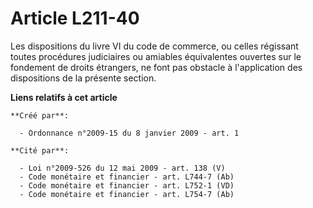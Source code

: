 # Article L211-40

Les dispositions du livre VI du code de commerce, ou celles régissant toutes procédures judiciaires ou amiables équivalentes
ouvertes sur le fondement de droits étrangers, ne font pas obstacle à l'application des dispositions de la présente section.

**Liens relatifs à cet article**

	**Créé par**:

	  - Ordonnance n°2009-15 du 8 janvier 2009 - art. 1

	**Cité par**:

	  - Loi n°2009-526 du 12 mai 2009 - art. 138 (V)
	  - Code monétaire et financier - art. L744-7 (Ab)
	  - Code monétaire et financier - art. L752-1 (VD)
	  - Code monétaire et financier - art. L754-7 (Ab)
